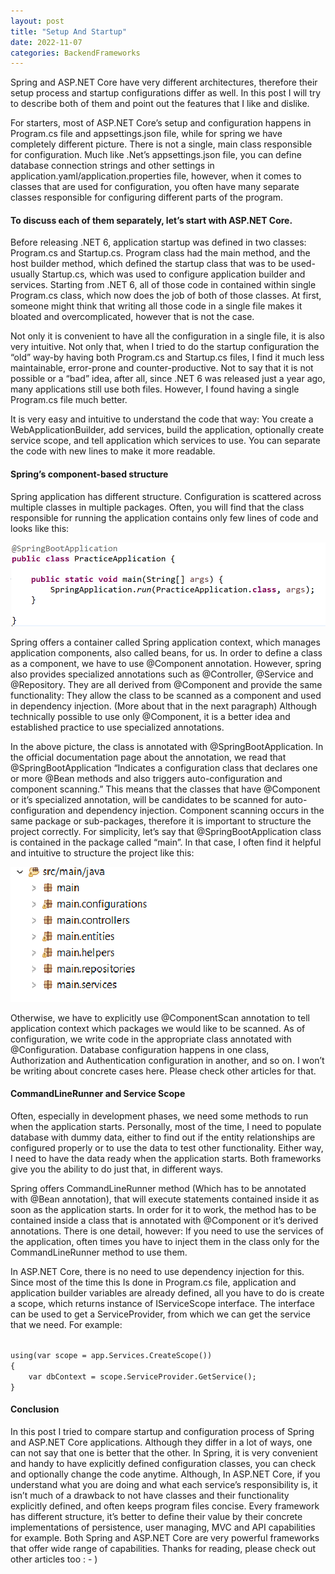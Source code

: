 ```yaml
---
layout: post
title: "Setup And Startup"
date: 2022-11-07
categories: BackendFrameworks
---
```



Spring and ASP.NET Core have very different architectures, therefore their setup process and startup configurations differ as well. In this post
I will try to describe both of them and point out the features that I like and dislike. 

For starters, most of ASP.NET Core’s setup and configuration happens in Program.cs file and appsettings.json file, while for spring we have completely different picture. There is not a single, main class responsible for configuration. Much like .Net’s appsettings.json file, you can define database connection strings and other settings in application.yaml/application.properties file, however, when it comes to classes that are used for configuration, you often have many separate classes responsible for configuring different parts of the program. 

#### To discuss each of them separately, let’s start with ASP.NET Core. 
Before releasing .NET 6, application startup was defined in two classes: Program.cs and Startup.cs. Program class had the main method, and the host builder method, which defined the startup class that was to be used-usually Startup.cs, which was used to configure application builder and services. 
Starting from .NET 6, all of those code in contained within single Program.cs class, which now does the job of both of those classes. At first, someone might think that writing all those code in a single file makes it bloated and overcomplicated, however that is not the case. 

Not only it is convenient to have all the configuration in a single file, it is also very intuitive. Not only that, when I tried to do the startup configuration the “old” way-by having both Program.cs and Startup.cs files, I find it much less maintainable, error-prone and counter-productive. Not to say that it is not possible or a “bad” idea, after all, since .NET 6 was released just a year ago, many applications still use both files.   However, I found having a single Program.cs file much better.

It is very easy and intuitive to understand the code that way: You create a WebApplicationBuilder, add services, build the application, optionally create service scope, and tell application which services to use. You can separate the code with new lines to make it more readable. 

#### Spring’s component-based structure
Spring application has different structure. Configuration is scattered across multiple classes in multiple packages. Often, you will find that the class responsible for running the application contains only few lines of code and looks like this:

![SpringApplication](/assets/SpringAppStartup.png)

Spring offers a container called Spring application context, which manages application components, also called beans, for us. In order to define a class as a component, we have to use @Component annotation. However, spring also provides specialized annotations such as @Controller, @Service and @Repository. They are all derived from @Component and provide the same functionality: They allow the class to be scanned as a component and used in dependency injection. (More about that in the next  paragraph) Although technically possible to use only @Component, it is a better idea and established practice to use specialized annotations. 

In the above picture, the class is annotated with @SpringBootApplication. In the official documentation page about the annotation, we read that @SpringBootApplication “Indicates a configuration class that declares one or more @Bean methods and also triggers auto-configuration and component scanning.”
This means that the classes that have @Component or it’s specialized annotation, will be candidates to be scanned for auto-configuration and dependency injection. Component scanning occurs in the same package or sub-packages, therefore it is important to structure the project correctly.
For simplicity, let’s say that @SpringBootApplication class is contained in the package called “main”. In that case, I often find it helpful and intuitive to structure the project like this:

![SpringStructure](/assets/SpringPackages.png)

Otherwise, we have to explicitly use @ComponentScan annotation to tell application context which packages we would like to be scanned. 
As of configuration, we write code in the appropriate class annotated with @Configuration. Database configuration happens in one class, Authorization and Authentication configuration in another, and so on. I won’t be writing about concrete cases here. Please check other articles for that. 

#### CommandLineRunner and Service Scope

Often, especially in development phases, we need some methods to run when the application starts. Personally, most of the time, I need to populate database with dummy data, either to find out if the entity relationships are configured properly or to use the data to test other functionality. Either way, I need to have the data ready when the application starts. Both frameworks give you the ability to do just that, in  different ways.

Spring offers CommandLineRunner method (Which has to be annotated with @Bean annotation), that will execute statements contained inside it as soon as the application starts. In order for it to work, the method has to be contained inside a class that is annotated with @Component or it’s derived annotations. There is one detail, however: If you need to use the services of the application, often times you have to inject them in the class only for the CommandLineRunner method to use them. 

In ASP.NET Core, there is no need to use dependency injection for this. Since most of the time this Is done in Program.cs file, application and application builder variables are already defined, all you have to do is create a scope, which returns instance of IServiceScope interface. The interface can be used to get a ServiceProvider, from which we can get the service that we need. For example:

<code>
using(var scope = app.Services.CreateScope())
{
    var dbContext = scope.ServiceProvider.GetService<DatabaseContext>();
}
</code>



#### Conclusion
In this post I tried to compare startup and configuration process of Spring and ASP.NET Core applications. Although they differ in a lot of ways, one can not say that one is better that the other. In Spring, it is very convenient and handy to have explicitly defined configuration classes, you can check and optionally change the code anytime. Although, In ASP.NET Core, if you understand what you are doing and what each service’s responsibility is, it isn’t much of a drawback to not have classes and their functionality explicitly defined, and often keeps program files concise. Every framework has different structure, it’s better to define their value by their concrete implementations of persistence, user managing, MVC and API capabilities for example. Both Spring and ASP.NET Core are very powerful frameworks that offer wide range of capabilities. Thanks for reading, please check out other articles too : - )



